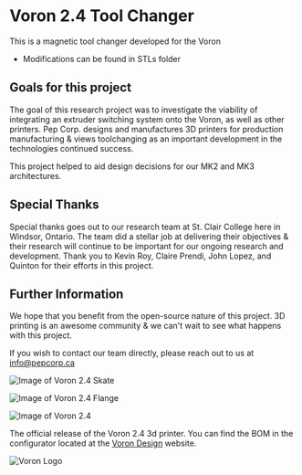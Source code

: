 # Voron 2.4 Tool Changer
This is a magnetic tool changer developed for the Voron
- Modifications can be found in STLs folder

## Goals for this project
The goal of this research project was to investigate the viability of integrating an extruder switching system onto the Voron, as well as other printers. Pep Corp. designs and manufactures 3D printers for production manufacturing & views toolchanging as an important development in the technologies continued success. 

This project helped to aid design decisions for our MK2 and MK3 architectures.

## Special Thanks
Special thanks goes out to our research team at St. Clair College here in Windsor, Ontario. The team did a stellar job at delivering their objectives & their research will continue to be important for our ongoing research and development. Thank you to Kevin Roy, Claire Prendi, John Lopez, and Quinton for their efforts in this project.

## Further Information
We hope that you benefit from the open-source nature of this project. 3D printing is an awesome community & we can't wait to see what happens with this project. 

If you wish to contact our team directly, please reach out to us at info@pepcorp.ca 

![Image of Voron 2.4 Skate](https://i.imgur.com/E4NAAo9.jpg)

![Image of Voron 2.4 Flange](https://i.imgur.com/z6otKlg.jpg)

![Image of Voron 2.4](http://vorondesign.com/images/voron2.4.jpg)

The official release of the Voron 2.4 3d printer.  You can find the BOM in the configurator located at the [Voron Design]( http://vorondesign.com/voron2.4) website.

![Voron Logo](http://vorondesign.com/images/voron_design_logo.png)
